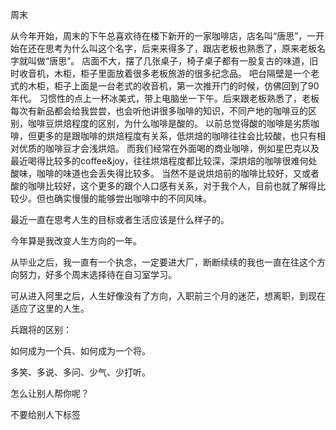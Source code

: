 周末


从今年开始，周末的下午总喜欢待在楼下新开的一家咖啡店，店名叫“唐思”，一开始在还在思考为什么叫这个名字，后来来得多了，跟店老板也熟悉了，原来老板名字就叫做“唐思”。
店面不大，摆了几张桌子，椅子桌子都有一股复古的味道，旧时收音机，木柜，柜子里面放着很多老板旅游的很多纪念品。
吧台隔壁是一个老式的木柜，柜子上面是一台老式的收音机，第一次推开门的时候，仿佛回到了90年代。
习惯性的点上一杯冰美式，带上电脑坐一下午。后来跟老板熟悉了，老板每次有新品都会给我尝尝，也会听他讲很多咖啡的知识，不同产地的咖啡豆的区别，咖啡豆烘焙程度的区别，为什么咖啡是酸的。
以前总觉得酸的咖啡是劣质咖啡，但更多的是跟咖啡的烘焙程度有关系，低烘焙的咖啡往往会比较酸，也只有相对优质的咖啡豆才会浅烘焙。
而我们经常在外面喝的商业咖啡，例如星巴克以及最近喝得比较多的coffee&joy，往往烘焙程度都比较深，深烘焙的咖啡很难何处酸味，咖啡的味道也会丢失得比较多。
当然不是说烘焙前的咖啡比较好，又或者酸的咖啡比较好，这个更多的跟个人口感有关系，对于我个人，目前也就了解得比较少。但也确实慢慢的能够尝出咖啡中的不同风味。



最近一直在思考人生的目标或者生活应该是什么样子的。

今年算是我改变人生方向的一年。

从毕业之后，我一直有一个执念，一定要进大厂，断断续续的我也一直在往这个方向努力，好多个周末选择待在自习室学习。

可从进入阿里之后，人生好像没有了方向，入职前三个月的迷茫，想离职，到现在适应了这里的人生。


兵跟将的区别：

如何成为一个兵、如何成为一个将。

多笑、多说、多问、少气、少打听。


怎么让别人帮你呢？

不要给别人下标签